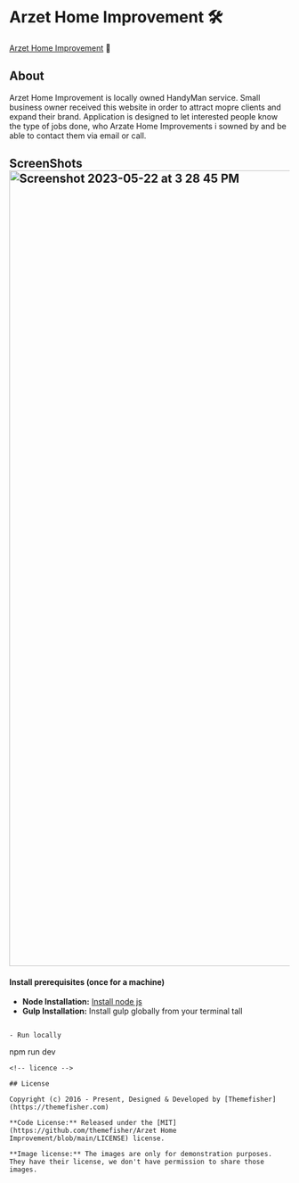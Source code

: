 # Arzet Home Improvement 🛠️

[Arzet Home Improvement](https://Arzet-home-improvements.netlify.app/index.html) 🔗


## About
Arzet Home Improvement is locally owned HandyMan service. Small business owner received this website in order to attract mopre clients and expand their brand. Application is designed to let interested people know the type of jobs done, who Arzate Home Improvements i sowned by and be able to contact them via email or call. 

## ScreenShots<img width="1427" alt="Screenshot 2023-05-22 at 3 28 45 PM" src="https://github.com/anacecyflores1/arzet-home/assets/95557040/fdede4e6-c695-4e74-8cae-0ba55db56317">


<!-- download -->

#### Install prerequisites (once for a machine)

- **Node Installation:** [Install node js](https://nodejs.org/en/download/)
- **Gulp Installation:** Install gulp globally from your terminal
tall
```

- Run locally

```
npm run dev
```
<!-- licence -->

## License

Copyright (c) 2016 - Present, Designed & Developed by [Themefisher](https://themefisher.com)

**Code License:** Released under the [MIT](https://github.com/themefisher/Arzet Home Improvement/blob/main/LICENSE) license.

**Image license:** The images are only for demonstration purposes. They have their license, we don't have permission to share those images.
